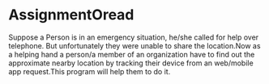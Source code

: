 # AssignmentOread
Suppose a Person is in an emergency situation, he/she called for help over telephone. But unfortunately they were unable to share the location.Now as a helping hand a person/a member of an organization have to find out the approximate nearby location by tracking their device from an web/mobile app request.This program will help them to do it.
